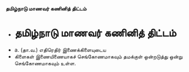 **தமிழ்நாடு மாணவர் கணினித் திட்டம்**
- # தமிழ்நாடு மாணவர் கணினித் திட்டம்
- a. (தா.வ.) எதிரெதிர் இணைக்கிளையுடைய
- கிளைகள்  இணையிணையாகச் செங்கோணமாகவும் தமக்குள் ஒன்றடுத்து ஒன்று செங்கோணமாகவும் உள்ள.

